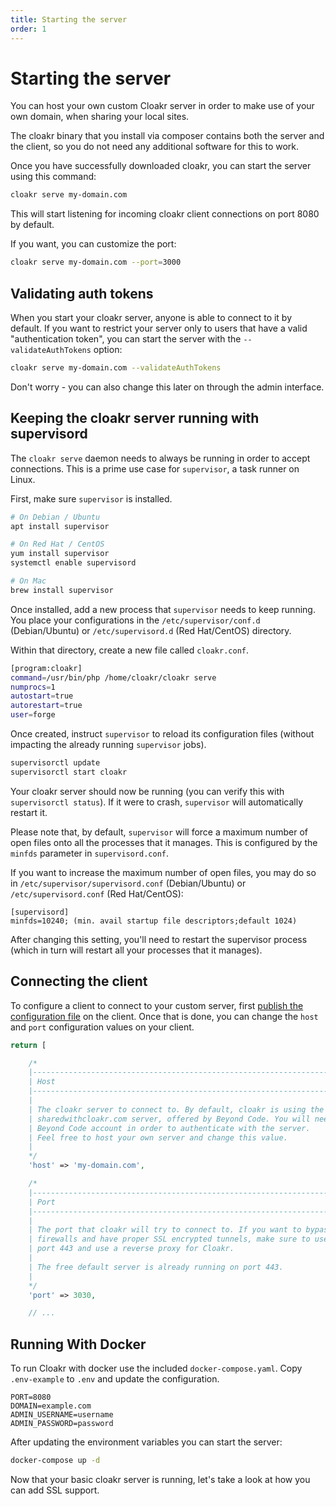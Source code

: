 ```yaml
---
title: Starting the server
order: 1
---
```


# Starting the server

You can host your own custom Cloakr server in order to make use of your own domain, when sharing your local sites.  

The cloakr binary that you install via composer contains both the server and the client, so you do not need any additional software for this to work.

Once you have successfully downloaded cloakr, you can start the server using this command:

````bash
cloakr serve my-domain.com
````

This will start listening for incoming cloakr client connections on port 8080 by default.

If you want, you can customize the port:

```bash
cloakr serve my-domain.com --port=3000
```

## Validating auth tokens

When you start your cloakr server, anyone is able to connect to it by default. If you want to restrict your server only to users that have a valid "authentication token", you can start the server with the `--validateAuthTokens` option:

```bash
cloakr serve my-domain.com --validateAuthTokens
```

Don't worry - you can also change this later on through the admin interface.

## Keeping the cloakr server running with supervisord

The `cloakr serve` daemon needs to always be running in order to accept connections. This is a prime use case for `supervisor`, a task runner on Linux.

First, make sure `supervisor` is installed.

```bash
# On Debian / Ubuntu
apt install supervisor

# On Red Hat / CentOS
yum install supervisor
systemctl enable supervisord

# On Mac
brew install supervisor
```

Once installed, add a new process that `supervisor` needs to keep running. You place your configurations in the `/etc/supervisor/conf.d` (Debian/Ubuntu) or `/etc/supervisord.d` (Red Hat/CentOS) directory.

Within that directory, create a new file called `cloakr.conf`.

```bash
[program:cloakr]
command=/usr/bin/php /home/cloakr/cloakr serve
numprocs=1
autostart=true
autorestart=true
user=forge
```

Once created, instruct `supervisor` to reload its configuration files (without impacting the already running `supervisor` jobs).

```bash
supervisorctl update
supervisorctl start cloakr
```

Your cloakr server should now be running (you can verify this with `supervisorctl status`). If it were to crash, `supervisor` will automatically restart it.

Please note that, by default, `supervisor` will force a maximum number of open files onto all the processes that it manages. This is configured by the `minfds` parameter in `supervisord.conf`.

If you want to increase the maximum number of open files, you may do so in `/etc/supervisor/supervisord.conf` (Debian/Ubuntu) or `/etc/supervisord.conf` (Red Hat/CentOS):

```
[supervisord]
minfds=10240; (min. avail startup file descriptors;default 1024)
```

After changing this setting, you'll need to restart the supervisor process (which in turn will restart all your processes that it manages).


## Connecting the client

To configure a client to connect to your custom server, first [publish the configuration file](/docs/cloakr/client/configuration) on the client. Once that is done, you can change the `host` and `port` configuration values on your client.

```php
return [

    /*
    |--------------------------------------------------------------------------
    | Host
    |--------------------------------------------------------------------------
    |
    | The cloakr server to connect to. By default, cloakr is using the free 
    | sharedwithcloakr.com server, offered by Beyond Code. You will need a free
    | Beyond Code account in order to authenticate with the server.
    | Feel free to host your own server and change this value.
    |
    */
    'host' => 'my-domain.com',

    /*
    |--------------------------------------------------------------------------
    | Port
    |--------------------------------------------------------------------------
    |
    | The port that cloakr will try to connect to. If you want to bypass 
    | firewalls and have proper SSL encrypted tunnels, make sure to use
    | port 443 and use a reverse proxy for Cloakr. 
    |
    | The free default server is already running on port 443.
    |
    */
    'port' => 3030,

    // ...
```

## Running With Docker

To run Cloakr with docker use the included `docker-compose.yaml`. Copy `.env-example` to `.env` and update the configuration.

```
PORT=8080
DOMAIN=example.com
ADMIN_USERNAME=username
ADMIN_PASSWORD=password
```

After updating the environment variables you can start the server:

```bash
docker-compose up -d
```

Now that your basic cloakr server is running, let's take a look at how you can add SSL support.
